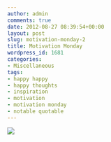 ```yaml
---
author: admin
comments: true
date: 2012-08-27 08:39:54+00:00
layout: post
slug: motivation-monday-2
title: Motivation Monday
wordpress_id: 1681
categories:
- Miscellaneous
tags:
- happy happy
- happy thoughts
- inspiration
- motivation
- motivation monday
- notable quotable
---
```


[![](http://www.outmumbered.com/wp-content/uploads/2012/08/6a00d8341ca70953ef0120a66f081d970b-500wi.jpeg)](http://www.outmumbered.com/wp-content/uploads/2012/08/6a00d8341ca70953ef0120a66f081d970b-500wi.jpeg)
